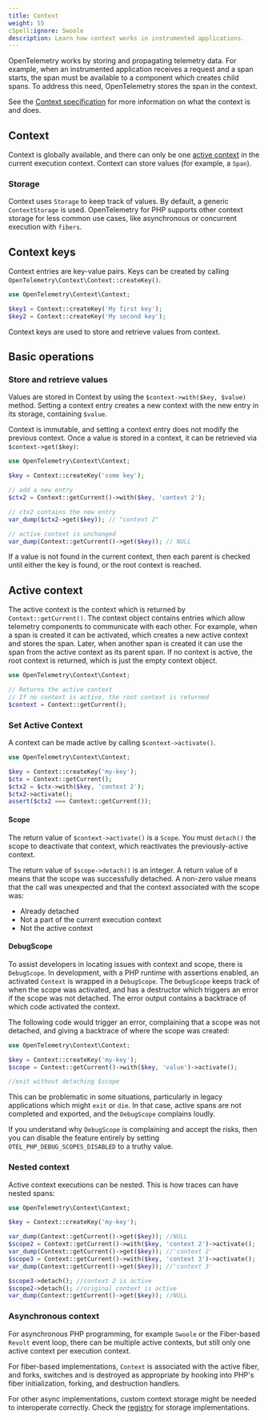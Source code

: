 ```yaml
---
title: Context
weight: 55
cSpell:ignore: Swoole
description: Learn how context works in instrumented applications.
---
```


OpenTelemetry works by storing and propagating telemetry data. For
example, when an instrumented application receives a request and a
span starts, the span must be available to a component which creates
child spans. To address this need, OpenTelemetry stores the span in
the context.

See the [Context specification](/docs/specs/otel/context/) for more
information on what the context is and does.

## Context

Context is globally available, and there can only be one
[active context](#active-context) in the current execution context. Context can
store values (for example, a `Span`).

### Storage

Context uses `Storage` to keep track of values. By default, a generic
`ContextStorage` is used. OpenTelemetry for PHP supports other context storage
for less common use cases, like asynchronous or concurrent execution with
`fibers`.

## Context keys

Context entries are key-value pairs. Keys can be created by calling
`OpenTelemetry\Context\Context::createKey()`.

```php
use OpenTelemetry\Context\Context;

$key1 = Context::createKey('My first key');
$key2 = Context::createKey('My second key');
```

Context keys are used to store and retrieve values from context.

## Basic operations

### Store and retrieve values

Values are stored in Context by using the `$context->with($key, $value)` method.
Setting a context entry creates a new context with the new entry in its storage,
containing `$value`.

Context is immutable, and setting a context entry does not modify the previous
context. Once a value is stored in a context, it can be retrieved via
`$context->get($key)`:

```php
use OpenTelemetry\Context\Context;

$key = Context::createKey('some key');

// add a new entry
$ctx2 = Context::getCurrent()->with($key, 'context 2');

// ctx2 contains the new entry
var_dump($ctx2->get($key)); // "context 2"

// active context is unchanged
var_dump(Context::getCurrent()->get($key)); // NULL
```

If a value is not found in the current context, then each parent is checked
until either the key is found, or the root context is reached.

## Active context

The active context is the context which is returned by `Context::getCurrent()`.
The context object contains entries which allow telemetry components to
communicate with each other. For example, when a span is created it can be
activated, which creates a new active context and stores the span. Later, when
another span is created it can use the span from the active context as its
parent span. If no context is active, the root context is returned, which is
just the empty context object.

```php
use OpenTelemetry\Context\Context;

// Returns the active context
// If no context is active, the root context is returned
$context = Context::getCurrent();
```

### Set Active Context

A context can be made active by calling `$context->activate()`.

```php
use OpenTelemetry\Context\Context;

$key = Context::createKey('my-key');
$ctx = Context::getCurrent();
$ctx2 = $ctx->with($key, 'context 2');
$ctx2->activate();
assert($ctx2 === Context::getCurrent());
```

#### Scope

The return value of `$context->activate()` is a `Scope`. You must `detach()` the
scope to deactivate that context, which reactivates the previously-active context.

The return value of `$scope->detach()` is an integer. A return value of `0` means
that the scope was successfully detached. A non-zero value means that the call
was unexpected and that the context associated with the scope was:

- Already detached
- Not a part of the current execution context
- Not the active context

#### DebugScope

To assist developers in locating issues with context and scope, there is
`DebugScope`. In development, with a PHP runtime with assertions enabled,
an activated `Context` is wrapped in a `DebugScope`. The `DebugScope` keeps
track of when the scope was activated, and has a destructor which triggers an
error if the scope was not detached. The error output contains a backtrace of
which code activated the context.

The following code would trigger an error, complaining that a scope was not
detached, and giving a backtrace of where the scope was created:

```php
use OpenTelemetry\Context\Context;

$key = Context::createKey('my-key');
$scope = Context::getCurrent()->with($key, 'value')->activate();

//exit without detaching $scope
```

This can be problematic in some situations, particularly in legacy applications
which might `exit` or `die`. In that case, active spans are not completed and
exported, and the `DebugScope` complains loudly.

If you understand why `DebugScope` is complaining and accept the risks, then you
can disable the feature entirely by setting `OTEL_PHP_DEBUG_SCOPES_DISABLED` to
a truthy value.

### Nested context

Active context executions can be nested. This is how traces can have nested
spans:

```php
use OpenTelemetry\Context\Context;

$key = Context::createKey('my-key');

var_dump(Context::getCurrent()->get($key)); //NULL
$scope2 = Context::getCurrent()->with($key, 'context 2')->activate();
var_dump(Context::getCurrent()->get($key)); //'context 2'
$scope3 = Context::getCurrent()->with($key, 'context 3')->activate();
var_dump(Context::getCurrent()->get($key)); //'context 3'

$scope3->detach(); //context 2 is active
$scope2->detach(); //original context is active
var_dump(Context::getCurrent()->get($key)); //NULL
```

### Asynchronous context

For asynchronous PHP programming, for example `Swoole` or the Fiber-based
`Revolt` event loop, there can be multiple active contexts, but still only one
active context per execution context.

For fiber-based implementations, `Context` is associated with the active
fiber, and forks, switches and is destroyed as appropriate by hooking into
PHP's fiber initialization, forking, and destruction handlers.

For other async implementations, custom context storage might be needed to
interoperate correctly. Check the [registry](/ecosystem/registry/?language=php)
for storage implementations.
